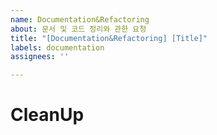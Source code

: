```yaml
---
name: Documentation&Refactoring
about: 문서 및 코드 정리와 관한 요청
title: "[Documentation&Refactoring] [Title]"
labels: documentation
assignees: ''

---
```


# CleanUp
<!--작업 내용-->
